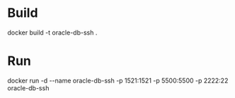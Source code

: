 # Build
docker build -t oracle-db-ssh .

# Run
docker run -d --name oracle-db-ssh -p 1521:1521 -p 5500:5500 -p 2222:22 oracle-db-ssh
